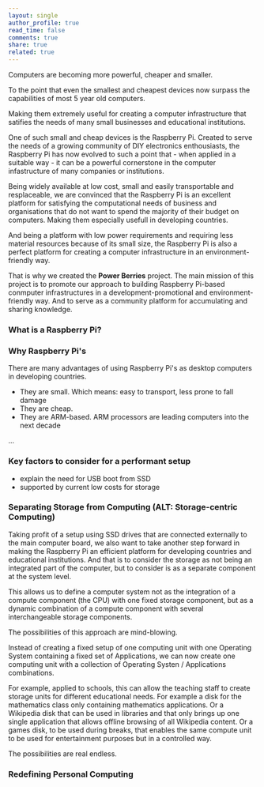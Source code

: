 ```yaml
---
layout: single
author_profile: true
read_time: false
comments: true
share: true
related: true
---
```


Computers are becoming more powerful, cheaper and smaller.

To the point that even the smallest and cheapest devices now surpass the capabilities of most 5 year old computers.

Making them extremely useful for creating a computer infrastructure that satifies the needs of many small businesses and educational institutions. 

One of such small and cheap devices is the Raspberry Pi. Created to serve the needs of a growing community of DIY electronics enthousiasts, the Raspberry Pi has now evolved to such a point that - when applied in a suitable way - it can be a powerful cornerstone in the computer infastructure of many companies or institutions. 

Being widely available at low cost, small and easily transportable and resplaceable, we are convinced that the Raspberry Pi is an excellent platform for satisfying the computational needs of business and organisations that do not want to spend the majority of their budget on computers. Making them especially usefull in developing countries. 

And being a platform with low power requirements and requiring less material resources because of its small size, the Raspberry Pi is also a perfect platform for creating a computer infrastructure in an environment-friendly way.

That is why we created the **Power Berries** project. The main mission of this project is to promote our approach to building Raspberry Pi-based conmputer infrastructures in a development-promotional and environment-friendly way. And to serve as a community platform for accumulating and sharing knowledge. 


### What is a Raspberry Pi?


### Why Raspberry Pi's

There are many advantages of using Raspberry Pi's as desktop computers in developing countries.

- They are small. Which means: easy to transport, less prone to fall damage
- They are cheap. 
- They are ARM-based. ARM processors are leading computers into the next decade
 

...

### Key factors to consider for a performant setup

- explain the need for USB boot from SSD
- supported by current low costs for storage


### Separating Storage from Computing (ALT: Storage-centric Computing)

Taking profit of a setup using SSD drives that are connected externally to the main computer board, we also want to take another step forward in making the Raspberry Pi an efficient platform for developing countries and educational institutions. And that is to consider the storage as not being an integrated part of the computer, but to consider is as a separate component at the system level.

This allows us to define a computer system not as the integration of a compute component (the CPU) with one fixed storage component, but as a dynamic combination of a compute component with several interchangeable storage components.

The possibilities of this approach are mind-blowing. 

Instead of creating a fixed setup of one computing unit with one Operating System containing a fixed set of Applications, we can now create one computing unit with a collection of Operating Systen / Applications combinations.

For example, applied to schools, this can allow the teaching staff to create storage units for different educational needs. For example a disk for the mathematics class only containing mathematics applications. Or a Wikipedia disk that can be used in libraries and that only brings up one single application that allows offline browsing of all Wikipedia content. Or a games disk, to be used during breaks, that enables the same compute unit to be used for entertainment purposes but in a controlled way. 

The possibilities are real endless. 

### Redefining Personal Computing 
 





